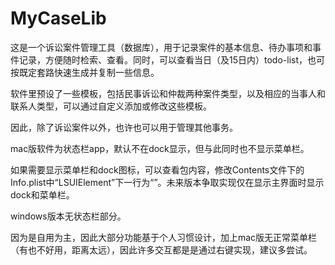 # MyCaseLib


这是一个诉讼案件管理工具（数据库），用于记录案件的基本信息、待办事项和事件记录，方便随时检索、查看。同时，可以查看当日（及15日内）todo-list，也可按既定套路快速生成并复制一些信息。  
  
软件里预设了一些模板，包括民事诉讼和仲裁两种案件类型，以及相应的当事人和联系人类型，可以通过自定义添加或修改这些模板。  
  
因此，除了诉讼案件以外，也许也可以用于管理其他事务。  
  
  

mac版软件为状态栏app，默认不在dock显示，但与此同时也不显示菜单栏。  
  
如果需要显示菜单栏和dock图标，可以查看包内容，修改Contents文件下的Info.plist中“<key>LSUIElement</key>”下一行为“<false/>”。未来版本争取实现仅在显示主界面时显示dock和菜单栏。  
  
windows版本无状态栏部分。  
  
  
  
因为是自用为主，因此大部分功能基于个人习惯设计，加上mac版无正常菜单栏（有也不好用，距离太远），因此许多交互都是是通过右键实现，建议多尝试。
